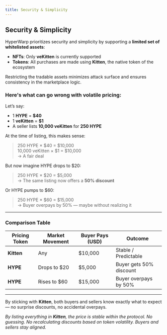 ```yaml
---
title: Security & Simplicity
---
```


## Security & Simplicity

HyperWarp prioritizes security and simplicity by supporting a **limited set of whitelisted assets**:

* **NFTs**: Only **veKitten** is currently supported
* **Tokens**: All purchases are made using **Kitten**, the native token of the ecosystem

Restricting the tradable assets minimizes attack surface and ensures consistency in the marketplace logic.

### Here's what can go wrong with volatile pricing:

Let’s say:  
- 1 **HYPE** = **$40**  
- 1 **veKitten** = **$1**  
- A seller lists **10,000 veKitten** for **250 HYPE**

At the time of listing, this makes sense:  
> 250 HYPE × $40 = $10,000  
> 10,000 veKitten × $1 = $10,000  
> → A fair deal

But now imagine HYPE drops to $20:  
> 250 HYPE × $20 = $5,000  
> → The same listing now offers a **50% discount**

Or HYPE pumps to $60:  
> 250 HYPE × $60 = $15,000  
> → Buyer overpays by 50% — maybe without realizing it

---

### Comparison Table

| Pricing Token | Market Movement | Buyer Pays (USD) | Outcome            |
|---------------|------------------|------------------|---------------------|
| **Kitten**    | Any              | $10,000          | Stable / Predictable |
| **HYPE**      | Drops to $20     | $5,000           | Buyer gets 50% discount |
| **HYPE**      | Rises to $60     | $15,000          | Buyer overpays by 50% |

---

By sticking with **Kitten**, both buyers and sellers know exactly what to expect — no surprise discounts, no accidental overpays.

*By listing everything in **Kitten**, the price is stable within the protocol. No guessing. No recalculating discounts based on token volatility. Buyers and sellers stay aligned.*
